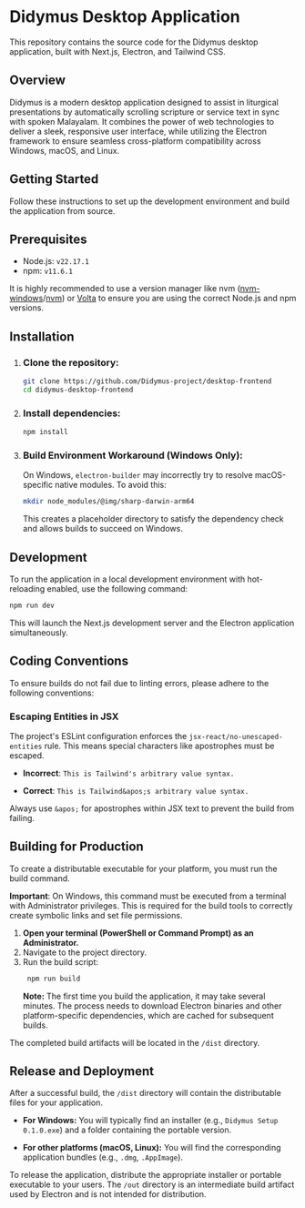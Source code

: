 # Didymus Desktop Application

This repository contains the source code for the Didymus desktop application, built with Next.js, Electron, and Tailwind CSS.

## Overview

Didymus is a modern desktop application designed to assist in liturgical presentations by automatically scrolling scripture or service text in sync with spoken Malayalam. It combines the power of web technologies to deliver a sleek, responsive user interface, while utilizing the Electron framework to ensure seamless cross-platform compatibility across Windows, macOS, and Linux.

## Getting Started

Follow these instructions to set up the development environment and build the application from source.

## Prerequisites

- Node.js: `v22.17.1`
- npm: `v11.6.1`

It is highly recommended to use a version manager like nvm ([nvm-windows](https://github.com/coreybutler/nvm-windows)/[nvm](https://github.com/nvm-sh/nvm)) or [Volta](https://github.com/volta-cli/volta) to ensure you are using the correct Node.js and npm versions.

## Installation

1. ### Clone the repository:

   ```bash
   git clone https://github.com/Didymus-project/desktop-frontend
   cd didymus-desktop-frontend
   ```

2. ### Install dependencies:

   ```bash
   npm install
   ```

3. ### Build Environment Workaround (Windows Only):

   On Windows, `electron-builder` may incorrectly try to resolve macOS-specific native modules. To avoid this:

   ```bash
   mkdir node_modules/@img/sharp-darwin-arm64
   ```

   This creates a placeholder directory to satisfy the dependency check and allows builds to succeed on Windows.

## Development

To run the application in a local development environment with hot-reloading enabled, use the following command:

```bash
npm run dev
```

This will launch the Next.js development server and the Electron application simultaneously.

## Coding Conventions

To ensure builds do not fail due to linting errors, please adhere to the following conventions:

### Escaping Entities in JSX

The project's ESLint configuration enforces the `jsx-react/no-unescaped-entities` rule. This means special characters like apostrophes must be escaped.

- <b>Incorrect</b>: `This is Tailwind's arbitrary value syntax.`

- <b>Correct</b>: `This is Tailwind&apos;s arbitrary value syntax.`

Always use `&apos;` for apostrophes within JSX text to prevent the build from failing.

## Building for Production

To create a distributable executable for your platform, you must run the build command.

<b>Important</b>: On Windows, this command must be executed from a terminal with Administrator privileges. This is required for the build tools to correctly create symbolic links and set file permissions.

1. <b>Open your terminal (PowerShell or Command Prompt) as an Administrator.</b>
2. Navigate to the project directory.
3. Run the build script:
   ```bash
    npm run build
   ```
   <b>Note:</b> The first time you build the application, it may take several minutes. The process needs to download Electron binaries and other platform-specific dependencies, which are cached for subsequent builds.

The completed build artifacts will be located in the `/dist` directory.

## Release and Deployment

After a successful build, the `/dist` directory will contain the distributable files for your application.

- <b>For Windows:</b> You will typically find an installer (e.g., `Didymus Setup 0.1.0.exe`) and a folder containing the portable version.

- <b>For other platforms (macOS, Linux):</b> You will find the corresponding application bundles (e.g., `.dmg`, `.AppImage`).

To release the application, distribute the appropriate installer or portable executable to your users. The `/out` directory is an intermediate build artifact used by Electron and is not intended for distribution.
